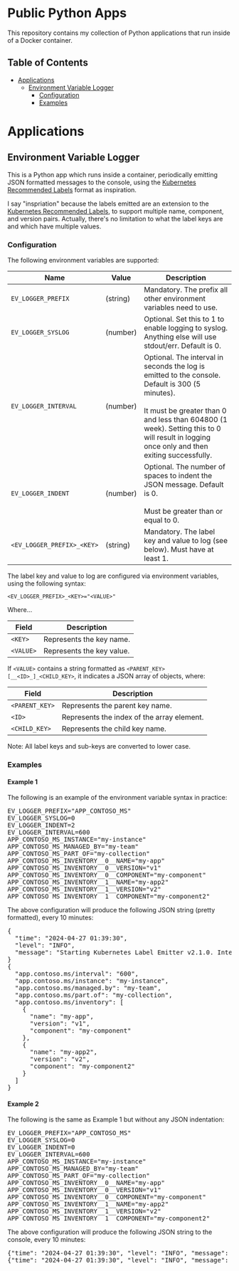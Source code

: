 # Public Python Apps

This repository contains my collection of Python applications that run inside of a Docker container.

## Table of Contents

- [Applications](#applications)
  - [Environment Variable Logger](#environment-variable-logger)
    - [Configuration](#configuration)
    - [Examples](#examples)

# Applications

## Environment Variable Logger

[Kubernetes Recommended Labels]: https://kubernetes.io/docs/concepts/overview/working-with-objects/common-labels/

This is a Python app which runs inside a container, periodically emitting JSON formatted messages to the console, using the [Kubernetes Recommended Labels] format as inspiration.

I say "inspriation" because the labels emitted are an extension to the [Kubernetes Recommended Labels], to support multiple name, component, and version pairs. Actually, there's no limitation to what the label keys are and which have multiple values.

### Configuration

The following environment variables are supported:

|Name|Value|Description|
|-|-|-|
|`EV_LOGGER_PREFIX`|(string)|Mandatory. The prefix all other environment variables need to use.|
|`EV_LOGGER_SYSLOG`|(number)|Optional. Set this to 1 to enable logging to syslog. Anything else will use stdout/err. Default is 0.|
|`EV_LOGGER_INTERVAL`|(number)|Optional. The interval in seconds the log is emitted to the console. Default is 300 (5 minutes).<br /><br />It must be greater than 0 and less than 604800 (1 week). Setting this to 0 will result in logging once only and then exiting successfully.|
|`EV_LOGGER_INDENT`|(number)|Optional. The number of spaces to indent the JSON message. Default is 0.<br /><br >Must be greater than or equal to 0.|
|`<EV_LOGGER_PREFIX>_<KEY>`|(string)|Mandatory. The label key and value to log (see below). Must have at least 1.|

The label key and value to log are configured via environment variables, using the following syntax:
 
`<EV_LOGGER_PREFIX>_<KEY>="<VALUE>"`

Where...

|Field|Description|
|-|-|
|`<KEY>`|Represents the key name.|
|`<VALUE>`|Represents the key value.|

If `<VALUE>` contains a string formatted as `<PARENT_KEY>[__<ID>_]_<CHILD_KEY>`, it indicates a JSON array of objects, where:

|Field|Description|
|-|-|
|`<PARENT_KEY>`|Represents the parent key name.|
|`<ID>`|Represents the index of the array element.|
|`<CHILD_KEY>`|Represents the child key name.|

Note: All label keys and sub-keys are converted to lower case.

### Examples
 
#### Example 1

The following is an example of the environment variable syntax in practice:

<pre>
EV_LOGGER_PREFIX="APP_CONTOSO_MS"
EV_LOGGER_SYSLOG=0
EV_LOGGER_INDENT=2
EV_LOGGER_INTERVAL=600
APP_CONTOSO_MS_INSTANCE="my-instance"
APP_CONTOSO_MS_MANAGED_BY="my-team"
APP_CONTOSO_MS_PART_OF="my-collection"
APP_CONTOSO_MS_INVENTORY__0__NAME="my-app"
APP_CONTOSO_MS_INVENTORY__0__VERSION="v1"
APP_CONTOSO_MS_INVENTORY__0__COMPONENT="my-component"
APP_CONTOSO_MS_INVENTORY__1__NAME="my-app2"
APP_CONTOSO_MS_INVENTORY__1__VERSION="v2"
APP_CONTOSO_MS_INVENTORY__1__COMPONENT="my-component2"</pre>

The above configuration will produce the following JSON string (pretty formatted), every 10 minutes:

<pre>
{
  "time": "2024-04-27 01:39:30",
  "level": "INFO",
  "message": "Starting Kubernetes Label Emitter v2.1.0. Interval: 600 seconds"
}
{
  "app.contoso.ms/interval": "600",
  "app.contoso.ms/instance": "my-instance",
  "app.contoso.ms/managed.by": "my-team",
  "app.contoso.ms/part.of": "my-collection",
  "app.contoso.ms/inventory": [
    {
      "name": "my-app",
      "version": "v1",
      "component": "my-component"
    },
    {
      "name": "my-app2",
      "version": "v2",
      "component": "my-component2"
    }
  ]
}</pre>


#### Example 2

The following is the same as Example 1 but without any JSON indentation:

<pre>
EV_LOGGER_PREFIX="APP_CONTOSO_MS"
EV_LOGGER_SYSLOG=0
EV_LOGGER_INDENT=0
EV_LOGGER_INTERVAL=600
APP_CONTOSO_MS_INSTANCE="my-instance"
APP_CONTOSO_MS_MANAGED_BY="my-team"
APP_CONTOSO_MS_PART_OF="my-collection"
APP_CONTOSO_MS_INVENTORY__0__NAME="my-app"
APP_CONTOSO_MS_INVENTORY__0__VERSION="v1"
APP_CONTOSO_MS_INVENTORY__0__COMPONENT="my-component"
APP_CONTOSO_MS_INVENTORY__1__NAME="my-app2"
APP_CONTOSO_MS_INVENTORY__1__VERSION="v2"
APP_CONTOSO_MS_INVENTORY__1__COMPONENT="my-component2"</pre>

The above configuration will produce the following JSON string to the console, every 10 minutes:

<pre>{"time": "2024-04-27 01:39:30", "level": "INFO", "message": "Starting Kubernetes Label Emitter v2.1.0. Interval: 600 seconds"}
{"time": "2024-04-27 01:39:30", "level": "INFO", "message": {"app.contoso.ms/instance": "my-instance", "app.contoso.ms/managed.by": "my-team", "app.contoso.ms/part.of": "my-collection", "app.contoso.ms/inventory": [{"name": "my-app", "version": "v1", "component": "my-component"}, {"name": "my-app2", "version": "v2", "component": "my-component2"}]}}</pre>

